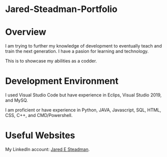 # Jared-Steadman-Portfolio

# Overview

I am trying to further my knowledge of development to eventually teach and train the next generation. I have a pasion for learning and technology.

This is to showcase my abilities as a codder. 


# Development Environment

I used Visual Studio Code but have experience in Eclips, Visual Studio 2019, and MySQ. 

I am proficient or have experience in Python, JAVA, Javascript, SQL, HTML, CSS, C++, and CMD/Powershell. 

# Useful Websites

My LinkedIn account: [Jared E Steadman](https://www.linkedin.com/in/jared-e-steadman/).
